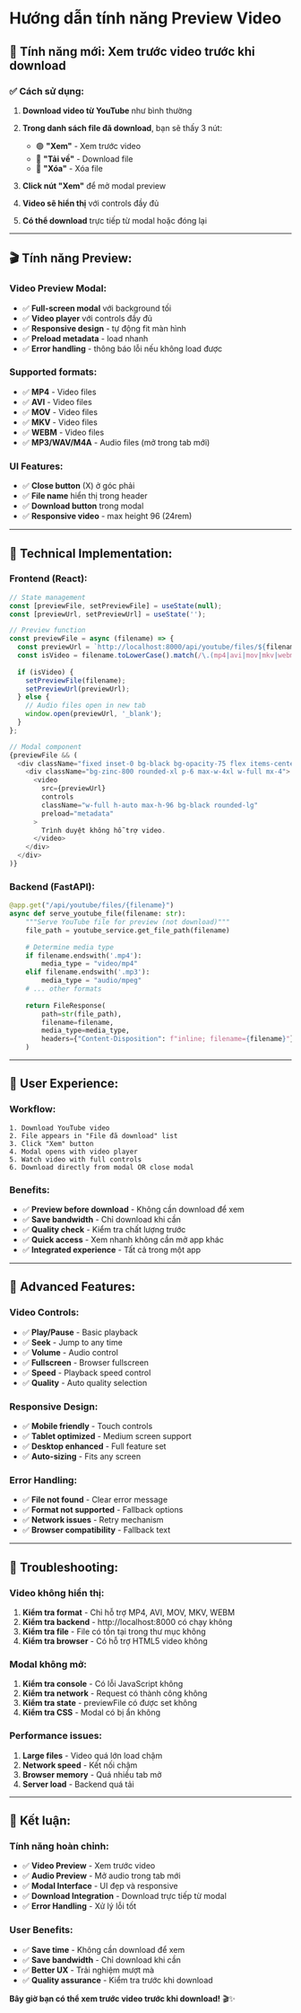 # Hướng dẫn tính năng Preview Video

## 🎯 **Tính năng mới: Xem trước video trước khi download**

### ✅ **Cách sử dụng:**

1. **Download video từ YouTube** như bình thường
2. **Trong danh sách file đã download**, bạn sẽ thấy 3 nút:
   - 🟢 **"Xem"** - Xem trước video
   - 🔵 **"Tải về"** - Download file
   - 🔴 **"Xóa"** - Xóa file

3. **Click nút "Xem"** để mở modal preview
4. **Video sẽ hiển thị** với controls đầy đủ
5. **Có thể download** trực tiếp từ modal hoặc đóng lại

---

## 🎬 **Tính năng Preview:**

### **Video Preview Modal:**
- ✅ **Full-screen modal** với background tối
- ✅ **Video player** với controls đầy đủ
- ✅ **Responsive design** - tự động fit màn hình
- ✅ **Preload metadata** - load nhanh
- ✅ **Error handling** - thông báo lỗi nếu không load được

### **Supported formats:**
- ✅ **MP4** - Video files
- ✅ **AVI** - Video files  
- ✅ **MOV** - Video files
- ✅ **MKV** - Video files
- ✅ **WEBM** - Video files
- ✅ **MP3/WAV/M4A** - Audio files (mở trong tab mới)

### **UI Features:**
- ✅ **Close button** (X) ở góc phải
- ✅ **File name** hiển thị trong header
- ✅ **Download button** trong modal
- ✅ **Responsive video** - max height 96 (24rem)

---

## 🔧 **Technical Implementation:**

### **Frontend (React):**
```javascript
// State management
const [previewFile, setPreviewFile] = useState(null);
const [previewUrl, setPreviewUrl] = useState('');

// Preview function
const previewFile = async (filename) => {
  const previewUrl = `http://localhost:8000/api/youtube/files/${filename}`;
  const isVideo = filename.toLowerCase().match(/\.(mp4|avi|mov|mkv|webm)$/);
  
  if (isVideo) {
    setPreviewFile(filename);
    setPreviewUrl(previewUrl);
  } else {
    // Audio files open in new tab
    window.open(previewUrl, '_blank');
  }
};

// Modal component
{previewFile && (
  <div className="fixed inset-0 bg-black bg-opacity-75 flex items-center justify-center z-50">
    <div className="bg-zinc-800 rounded-xl p-6 max-w-4xl w-full mx-4">
      <video
        src={previewUrl}
        controls
        className="w-full h-auto max-h-96 bg-black rounded-lg"
        preload="metadata"
      >
        Trình duyệt không hỗ trợ video.
      </video>
    </div>
  </div>
)}
```

### **Backend (FastAPI):**
```python
@app.get("/api/youtube/files/{filename}")
async def serve_youtube_file(filename: str):
    """Serve YouTube file for preview (not download)"""
    file_path = youtube_service.get_file_path(filename)
    
    # Determine media type
    if filename.endswith('.mp4'):
        media_type = "video/mp4"
    elif filename.endswith('.mp3'):
        media_type = "audio/mpeg"
    # ... other formats
    
    return FileResponse(
        path=str(file_path),
        filename=filename,
        media_type=media_type,
        headers={"Content-Disposition": f"inline; filename={filename}"}
    )
```

---

## 🎯 **User Experience:**

### **Workflow:**
```
1. Download YouTube video
2. File appears in "File đã download" list
3. Click "Xem" button
4. Modal opens with video player
5. Watch video with full controls
6. Download directly from modal OR close modal
```

### **Benefits:**
- ✅ **Preview before download** - Không cần download để xem
- ✅ **Save bandwidth** - Chỉ download khi cần
- ✅ **Quality check** - Kiểm tra chất lượng trước
- ✅ **Quick access** - Xem nhanh không cần mở app khác
- ✅ **Integrated experience** - Tất cả trong một app

---

## 🚀 **Advanced Features:**

### **Video Controls:**
- ✅ **Play/Pause** - Basic playback
- ✅ **Seek** - Jump to any time
- ✅ **Volume** - Audio control
- ✅ **Fullscreen** - Browser fullscreen
- ✅ **Speed** - Playback speed control
- ✅ **Quality** - Auto quality selection

### **Responsive Design:**
- ✅ **Mobile friendly** - Touch controls
- ✅ **Tablet optimized** - Medium screen support
- ✅ **Desktop enhanced** - Full feature set
- ✅ **Auto-sizing** - Fits any screen

### **Error Handling:**
- ✅ **File not found** - Clear error message
- ✅ **Format not supported** - Fallback options
- ✅ **Network issues** - Retry mechanism
- ✅ **Browser compatibility** - Fallback text

---

## 🔧 **Troubleshooting:**

### **Video không hiển thị:**
1. **Kiểm tra format** - Chỉ hỗ trợ MP4, AVI, MOV, MKV, WEBM
2. **Kiểm tra backend** - http://localhost:8000 có chạy không
3. **Kiểm tra file** - File có tồn tại trong thư mục không
4. **Kiểm tra browser** - Có hỗ trợ HTML5 video không

### **Modal không mở:**
1. **Kiểm tra console** - Có lỗi JavaScript không
2. **Kiểm tra network** - Request có thành công không
3. **Kiểm tra state** - previewFile có được set không
4. **Kiểm tra CSS** - Modal có bị ẩn không

### **Performance issues:**
1. **Large files** - Video quá lớn load chậm
2. **Network speed** - Kết nối chậm
3. **Browser memory** - Quá nhiều tab mở
4. **Server load** - Backend quá tải

---

## 🎉 **Kết luận:**

### **Tính năng hoàn chỉnh:**
- ✅ **Video Preview** - Xem trước video
- ✅ **Audio Preview** - Mở audio trong tab mới
- ✅ **Modal Interface** - UI đẹp và responsive
- ✅ **Download Integration** - Download trực tiếp từ modal
- ✅ **Error Handling** - Xử lý lỗi tốt

### **User Benefits:**
- ✅ **Save time** - Không cần download để xem
- ✅ **Save bandwidth** - Chỉ download khi cần
- ✅ **Better UX** - Trải nghiệm mượt mà
- ✅ **Quality assurance** - Kiểm tra trước khi download

**Bây giờ bạn có thể xem trước video trước khi download!** 🎬✨
